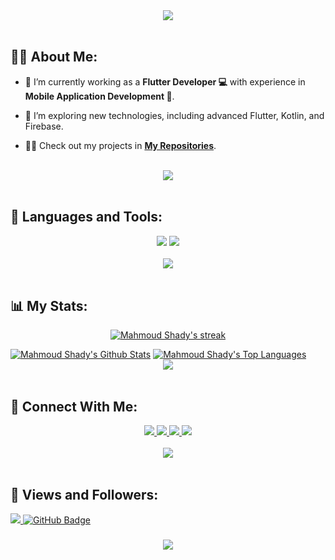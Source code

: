 <div align="center">
    <img src="https://readme-typing-svg.herokuapp.com/?font=Righteous&size=35&center=true&vCenter=true&width=500&height=70&duration=4000&lines=Hi+There!+👋;+I'm+Mahmoud+Shady!+😎;" />
</div>

<br>

## 🙋‍♂️ About Me:

- 🔭 I’m currently working as a **Flutter Developer 💻** with experience in **Mobile Application Development 📱**.

- 🌱 I’m exploring new technologies, including advanced Flutter, Kotlin, and Firebase.

- 👨‍💻 Check out my projects in **[My Repositories](https://github.com/Mahmoudshady20?tab=repositories)**.

<br>
<div align="center">
    <img src="https://user-images.githubusercontent.com/73097560/115834477-dbab4500-a447-11eb-908a-139a6edaec5c.gif" />
</div>
<br>

## 🚀 Languages and Tools:
<div align="center">
    <img src="https://skillicons.dev/icons?i=flutter,dart,kotlin,firebase,java" />
    <img src="https://skillicons.dev/icons?i=github,androidstudio,vscode,figma" /><br>
</div>

<br>
<div align="center">
    <img src="https://user-images.githubusercontent.com/73097560/115834477-dbab4500-a447-11eb-908a-139a6edaec5c.gif" />
</div>
<br>

## 📊 My Stats:

<p align="center">
    <a href="https://github.com/mahmoudshady/github-readme-streak-stats">
        <img title="🔥 Get streak stats for your profile at git.io/streak-stats" alt="Mahmoud Shady's streak" src="https://github-readme-streak-stats.herokuapp.com/?user=Mahmoudshady20&theme=black-ice&hide_border=true&stroke=0000&background=060A0CD0"/>
    </a>
</p>
<a href="https://github.com/mahmoudshady/github-readme-stats"><img alt="Mahmoud Shady's Github Stats" src="https://github-readme-stats.vercel.app/api?username=Mahmoudshady20&show_icons=true&count_private=true&theme=react&hide_border=true&bg_color=0D1117" /></a>
<a href="https://github.com/Mahmoudshady20/github-readme-stats"><img alt="Mahmoud Shady's Top Languages" src="https://github-readme-stats.vercel.app/api/top-langs/?username=Mahmoudshady20&langs_count=8&count_private=true&layout=compact&theme=react&hide_border=true&bg_color=0D1117" /></a>

<br>
<div align="center">
    <img src="https://user-images.githubusercontent.com/73097560/115834477-dbab4500-a447-11eb-908a-139a6edaec5c.gif" />
</div>
<br>

## 🤝 Connect With Me:

<div align="center">
    <a href="https://www.linkedin.com/in/mahmoud-shady-9b8ab0229/" target="_blank">
        <img src="https://img.shields.io/badge/LinkedIn-0077B5?style=for-the-badge&logo=linkedin&logoColor=white" />
    </a>
    <a href="mailto:mahmoud.enshagshan0@gmail.com">
        <img src="https://img.shields.io/badge/Gmail-333333?style=for-the-badge&logo=gmail&logoColor=red" />
    </a>
    <a href="https://www.instagram.com/mahmoudshady__/">
        <img src="https://img.shields.io/badge/Instagram-red?style=for-the-badge&logo=instagram&logoColor=white" />
    </a>
    <a href="https://t.me/mahmoudshady2">
        <img src="https://img.shields.io/badge/Telegram-0077B5?style=for-the-badge&logo=telegram&logoColor=white" />
    </a>
</div>

<br>
<div align="center">
    <img src="https://user-images.githubusercontent.com/73097560/115834477-dbab4500-a447-11eb-908a-139a6edaec5c.gif" />
</div>
<br>

## 💜 Views and Followers:

<a href="https://github.com/Mahmoudshady20/github-profile-views-counter">
    <img src="https://komarev.com/ghpvc/?username=Mahmoudshady20">
</a>
<a href="https://github.com/Mahmoudshady20?tab=followers"><img src="https://img.shields.io/github/followers/mahmoudshady?label=Followers&style=social" alt="GitHub Badge"></a>
<h3 align="center">
    <img src="https://readme-typing-svg.herokuapp.com/?font=Righteous&size=25&center=true&vCenter=true&width=500&height=70&duration=4000&lines=Thanks+for+visiting!+❤️;+Connect+with+me+on+LinkedIn!;+Happy+Coding!">
</h3>
